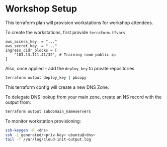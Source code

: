 # Workshop Setup

This terraform plan will provision workstations for workshop attendees.

To create the workstations, first provide `terraform.tfvars`

```hcl
aws_access_key  = "..."
aws_secret_key  = "..."
ingress_cidr_blocks = [
    "103.13.111.41/32", # Training room public ip
]
```

Also, once applied - add the `deploy_key` to private repositories

```bash
terraform output deploy_key | pbcopy
```

This terraform config will create a new DNS Zone.

To delegate DNS lookup from your main zone, create an NS record with the output
from:

```bash
terraform output subdomain_nameservers
```

To monitor workstation provisioning:

```bash
ssh-keygen -R <dns>
ssh -i generated/<priv-key> ubuntu@<dns>
tail -f /var/log/cloud-init-output.log
```
